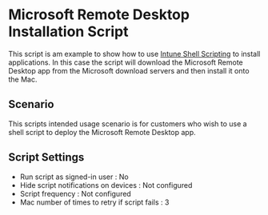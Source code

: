 # Microsoft Remote Desktop Installation Script

This script is am example to show how to use [Intune Shell Scripting](https://docs.microsoft.com/en-us/mem/intune/apps/macos-shell-scripts) to install applications. In this case the script will download the Microsoft Remote Desktop app from the Microsoft download servers and then install it onto the Mac.

## Scenario

This scripts intended usage scenario is for customers who wish to use a shell script to deploy the Microsoft Remote Desktop app.


## Script Settings

- Run script as signed-in user : No
- Hide script notifications on devices : Not configured
- Script frequency : Not configured
- Mac number of times to retry if script fails : 3
